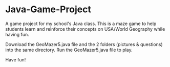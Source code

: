 # Java-Game-Project
A game project for my school's Java class.
This is a maze game to help students learn and reinforce their concepts on USA/World Geography while having fun.

Download the GeoMazer5.java file and the 2 folders (pictures & questions) into the same directory.
Run the GeoMazer5.java file to play.

Have fun!
